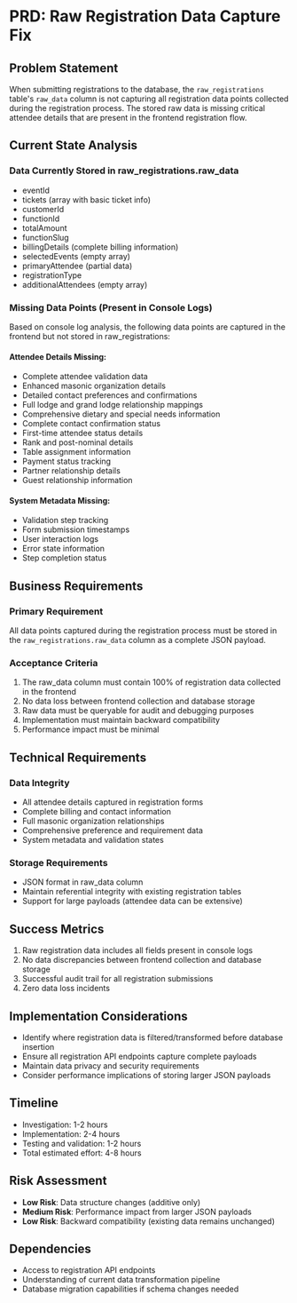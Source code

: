 # PRD: Raw Registration Data Capture Fix

## Problem Statement
When submitting registrations to the database, the `raw_registrations` table's `raw_data` column is not capturing all registration data points collected during the registration process. The stored raw data is missing critical attendee details that are present in the frontend registration flow.

## Current State Analysis

### Data Currently Stored in raw_registrations.raw_data
- eventId
- tickets (array with basic ticket info)
- customerId
- functionId
- totalAmount
- functionSlug
- billingDetails (complete billing information)
- selectedEvents (empty array)
- primaryAttendee (partial data)
- registrationType
- additionalAttendees (empty array)

### Missing Data Points (Present in Console Logs)
Based on console log analysis, the following data points are captured in the frontend but not stored in raw_registrations:

#### Attendee Details Missing:
- Complete attendee validation data
- Enhanced masonic organization details
- Detailed contact preferences and confirmations
- Full lodge and grand lodge relationship mappings
- Comprehensive dietary and special needs information
- Complete contact confirmation status
- First-time attendee status details
- Rank and post-nominal details
- Table assignment information
- Payment status tracking
- Partner relationship details
- Guest relationship information

#### System Metadata Missing:
- Validation step tracking
- Form submission timestamps
- User interaction logs
- Error state information
- Step completion status

## Business Requirements

### Primary Requirement
All data points captured during the registration process must be stored in the `raw_registrations.raw_data` column as a complete JSON payload.

### Acceptance Criteria
1. The raw_data column must contain 100% of registration data collected in the frontend
2. No data loss between frontend collection and database storage
3. Raw data must be queryable for audit and debugging purposes
4. Implementation must maintain backward compatibility
5. Performance impact must be minimal

## Technical Requirements

### Data Integrity
- All attendee details captured in registration forms
- Complete billing and contact information
- Full masonic organization relationships
- Comprehensive preference and requirement data
- System metadata and validation states

### Storage Requirements
- JSON format in raw_data column
- Maintain referential integrity with existing registration tables
- Support for large payloads (attendee data can be extensive)

## Success Metrics
1. Raw registration data includes all fields present in console logs
2. No data discrepancies between frontend collection and database storage
3. Successful audit trail for all registration submissions
4. Zero data loss incidents

## Implementation Considerations
- Identify where registration data is filtered/transformed before database insertion
- Ensure all registration API endpoints capture complete payloads
- Maintain data privacy and security requirements
- Consider performance implications of storing larger JSON payloads

## Timeline
- Investigation: 1-2 hours
- Implementation: 2-4 hours  
- Testing and validation: 1-2 hours
- Total estimated effort: 4-8 hours

## Risk Assessment
- **Low Risk**: Data structure changes (additive only)
- **Medium Risk**: Performance impact from larger JSON payloads
- **Low Risk**: Backward compatibility (existing data remains unchanged)

## Dependencies
- Access to registration API endpoints
- Understanding of current data transformation pipeline
- Database migration capabilities if schema changes needed